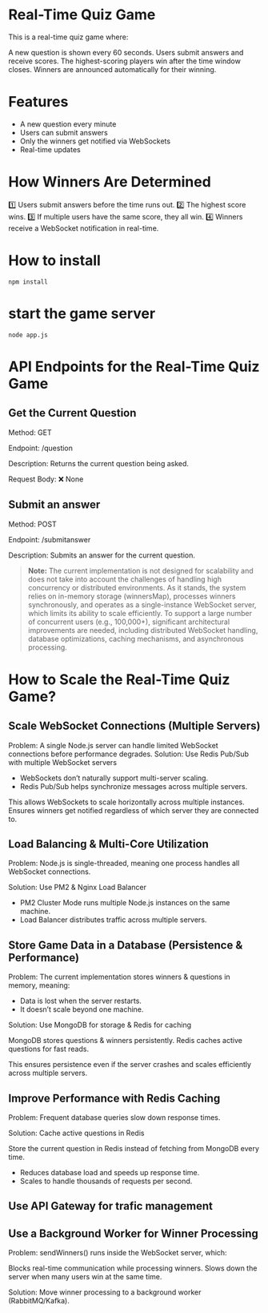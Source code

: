 # Real-Time Quiz Game


This is a real-time quiz game where:

A new question is shown every 60 seconds.
Users submit answers and receive scores.
The highest-scoring players win after the time window closes.
Winners are announced automatically for their winning.

# Features 
- A new question every minute
- Users can submit answers
- Only the winners get notified via WebSockets
- Real-time updates

# How Winners Are Determined
1️⃣ Users submit answers before the time runs out.
2️⃣ The highest score wins.
3️⃣ If multiple users have the same score, they all win.
4️⃣ Winners receive a WebSocket notification in real-time.

# How to install
```npm install```
# start the game server
```node app.js```

# API Endpoints for the Real-Time Quiz Game
## Get the Current Question

Method: GET

Endpoint: /question

Description: Returns the current question being asked.

Request Body: ❌ None

## Submit an answer

Method: POST

Endpoint: /submitanswer

Description: Submits an answer for the current question.

> **Note:** The current implementation is not designed for scalability and does not take into account the challenges of handling high concurrency or distributed environments. As it stands, the system relies on in-memory storage (winnersMap), processes winners synchronously, and operates as a single-instance WebSocket server, which limits its ability to scale efficiently. To support a large number of concurrent users (e.g., 100,000+), significant architectural improvements are needed, including distributed WebSocket handling, database optimizations, caching mechanisms, and asynchronous processing.

# How to Scale the Real-Time Quiz Game?

## Scale WebSocket Connections (Multiple Servers)

Problem: A single Node.js server can handle limited WebSocket connections before performance degrades.
Solution: Use Redis Pub/Sub with multiple WebSocket servers
- WebSockets don’t naturally support multi-server scaling.
- Redis Pub/Sub helps synchronize messages across multiple servers.

This allows WebSockets to scale horizontally across multiple instances.
Ensures winners get notified regardless of which server they are connected to.

## Load Balancing & Multi-Core Utilization
Problem: Node.js is single-threaded, meaning one process handles all WebSocket connections.

Solution: Use PM2 & Nginx Load Balancer

- PM2 Cluster Mode runs multiple Node.js instances on the same machine. 
- Load Balancer distributes traffic across multiple servers.

## Store Game Data in a Database (Persistence & Performance)

Problem: The current implementation stores winners & questions in memory, meaning:
- Data is lost when the server restarts.
- It doesn’t scale beyond one machine.

Solution: Use MongoDB for storage & Redis for caching

MongoDB stores questions & winners persistently.
Redis caches active questions for fast reads.

This ensures persistence even if the server crashes and scales efficiently across multiple servers.

## Improve Performance with Redis Caching

Problem: Frequent database queries slow down response times.

Solution: Cache active questions in Redis

Store the current question in Redis instead of fetching from MongoDB every time.

- Reduces database load and speeds up response time.
- Scales to handle thousands of requests per second.

## Use API Gateway for trafic management

## Use a Background Worker for Winner Processing
Problem: sendWinners() runs inside the WebSocket server, which:

Blocks real-time communication while processing winners.
Slows down the server when many users win at the same time.

Solution: Move winner processing to a background worker (RabbitMQ/Kafka).
